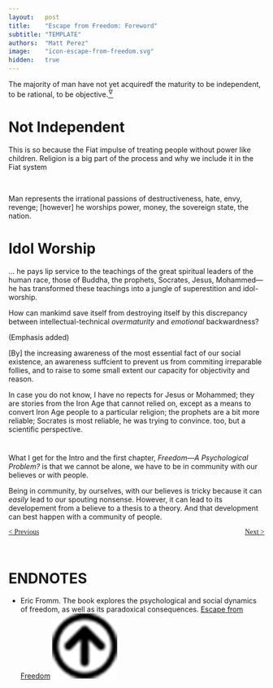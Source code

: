 ```yaml
---
layout:   post
title:    "Escape from Freedom: Foreword"
subtitle: "TEMPLATE"
authors:  "Matt Perez"
image:    "icon-escape-from-freedom.svg"
hidden:   true
---
```


<div style='display:none; '>
 <p>A book by Eric Fromm that explores the psychological and social dynamics of freedom. The book was published in 1941. Pim de Morre, Corporate Rebels, reminded of this nook which I read when I was 18-19 years old (I am 73 now).</p>
</div>

<div class="_citation">
 <p>The majority of man have not yet acquiredf the maturity to be independent, to be rational, to be objective.<a href='#en01'><sup id='bm01'>&hairsp;&nabla;&hairsp;</sup></a></p>
</div>

<h1>Not Independent</h1>
 <p>This is so because the Fiat impulse of treating people without power like children. Religion is a big part of the process and why we include it in the Fiat system</p>
 <br>
 <div class="_citation">
  <p>Man represents the irrational passions of destructiveness, hate, envy, revenge; [however] he worships power, money, the sovereign state, the nation.</p>
 </div>
<h1>Idol Worship</h1>
<div class="_citation">
  <p>&hellip; he pays lip service to the teachings of the great spiritual leaders of the human race, those of Buddha, the prophets, Socrates, Jesus, Mohammed&mdash;he has transformed these teachings into a jungle of superestition and idol-worship.</p>
  <p>How can mankimd save itself from destroying itself by this discrepancy between intellectual-technical <em>overmaturity</em> and <em>emotional</em> backwardness?</p>
  <p>(Emphasis added)</p>
  <p>[By] the increasing awareness of the most essential fact of our social existence, an awareness suffcient to prevent us from commiting irreparable follies, and to raise to some small extent our capacity for objectivity and reason.</p>
 </div>
<p>In case you do not know, I have no repects for Jesus or Mohammed; they are stories from the Iron Age that cannot relied on, except as a means to convert Iron Age people to a particular religion; the prophets are a bit more reliable; Socrates is most reliable, he was trying to convince. too, but a scientific perspective.</p>

<h1></h1>
<p>What I get for the Intro and the first chapter, <em>Freedom&mdash;A Psychological Problem?</em> is that we cannot be alone, we have to be in community with our believes or with people.</p>
<p>Being in community, by ourselves, with our believes is tricky because it can <em>easily</em> lead to our spouting nonsense. However, it can lead to its developement from a believe to a thesis to a theory. And that development can best happen with a community of people.</p>

<div style="margin-bottom:1in; font-family: American Typewriter, serif; ">
 <span style="float:left; ">
  <a href="https://radicalcompanies.com/2024/12/17/escape-from-freedom">&lt; Previous</a>
 </span>
 <span style="float:right; ">
  <a href="https://radicalcompanies.com/2024/12/22/escape-from-freedom">Next &gt;</a>
 </span>
</div>

<h1 class="_section">ENDNOTES</h1>
 <ul>
  <li id="en01">
   <p class="_list-item">
    Eric Fromm.
    The book explores the psychological and social dynamics of freedom, as well as its paradoxical consequences.
    <a href="https://www.amazon.com/Escape-Freedom-Erich-Fromm/dp/0805031499" target="_blank">Escape from Freedom</a>
    <a class="_uparrow" href="#bm01"><img src="/assets/img/arrow-up-icon.png"></a>
   </p>
  </li>
 </ul>